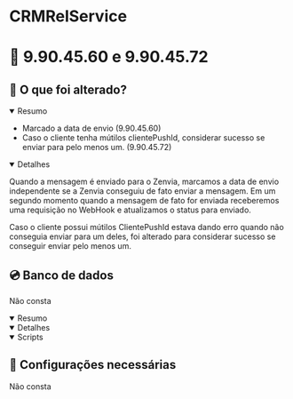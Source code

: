 # CRMRelService

# :file_folder: 9.90.45.60 e 9.90.45.72

## :memo: O que foi alterado?

<details open>
<summary>Resumo</summary>

- Marcado a data de envio (9.90.45.60)
- Caso o cliente tenha mútilos clientePushId, considerar sucesso se enviar para pelo menos um. (9.90.45.72)

</details>

<details open>
<summary>Detalhes</summary>

Quando a mensagem é enviado para o Zenvia, marcamos a data de envio independente se a Zenvia conseguiu de fato enviar a mensagem. Em um segundo momento quando a mensagem de fato for enviada receberemos uma requisição no WebHook e atualizamos o status para enviado.

Caso o cliente possui mútilos ClientePushId estava dando erro quando não conseguia enviar para um deles, foi alterado para considerar sucesso se conseguir enviar pelo menos um.

</details>

## :cd: Banco de dados

Não consta

<details open>
<summary>Resumo</summary>
</details>

<details open>
<summary>Detalhes</summary>
</details>

<details open>
<summary>Scripts</summary>
</details>

## :wrench: Configurações necessárias

Não consta